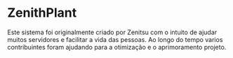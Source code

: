 # ZenithPlant
Este sistema foi originalmente criado por Zenitsu com o intuito de ajudar muitos servidores e facilitar a vida das pessoas. Ao longo do tempo varios contribuintes foram ajudando para a otimização e o aprimoramento projeto.
